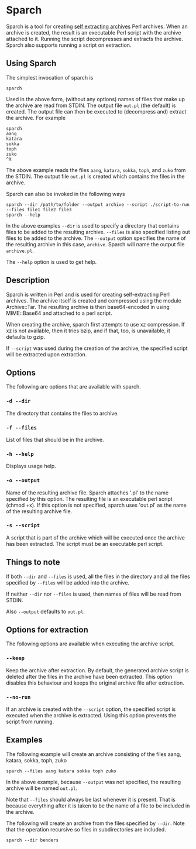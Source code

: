 # Sparch
Sparch is a tool for creating [self extracting archives](https://en.wikipedia.org/wiki/Self-extracting_archive) Perl archives. When an archive is created, the result is an executable Perl script with the archive attached to it. Running the script decompresses and extracts the archive. Sparch also supports running a script on extraction.

## Using Sparch
The simplest invocation of sparch is
```
sparch
```
Used in the above form, (without any options) names of files that make up the archive are read from STDIN. The output file `out.pl` (the default) is created. The output file can then be executed to (decompress and) extract the archive. For example
```
sparch
aang
katara
sokka
toph
zuko
^X
```
The above example reads the files `aang`, `katara`, `sokka`, `toph`, and `zuko` from the STDIN. The output file `out.pl` is created which contains the files in the archive.

Sparch can also be invoked in the following ways
```
sparch --dir /path/to/folder --output archive --script ./script-to-run --files file1 file2 file3
sparch --help
```
In the above examples `--dir` is used to specify a directory that contains files to be added to the resulting archive. `--files` is also specified listing out files to be added to the archive. The `--output` option specifies the name of the resulting archive in this case, `archive`. Sparch will name the output file `archive.pl`.

The `--help` option is used to get help.

## Description
Sparch is written in Perl and is used for creating self-extracting Perl archives. The archive itself is created and compressed using the module Archive::Tar. The resulting archive is then base64-encoded in using MIME::Base64 and attached to a perl script.

When creating the archive, sparch first attempts to use xz compression. If xz is not available, then it tries bzip, and if that, too, is unavailable, it defaults to gzip.

If `--script` was used during the creation of the archive, the specified script will be extracted upon extraction.

## Options
The following are options that are available with sparch.

### `-d --dir`
The directory that contains the files to archive.

### `-f --files`
List of files that should be in the archive.

### `-h --help`
Displays usage help.

### `-o --output`
Name of the resulting archive file. Sparch attaches '.pl' to the name specified by this option. The resulting file is an executable perl script (chmod +x). If this option is not specified, sparch uses 'out.pl' as the name of the resulting archive file.

### `-s --script`
A script that is part of the archive which will be executed once the archive has been extracted. The script must be an executable perl script.

## Things to note
If both `--dir` and `--files` is used, all the files in the directory and all the files specified by `--files` will be added into the archive.

If neither `--dir` nor `--files` is used, then names of files will be read from STDIN.

Also `--output` defaults to `out.pl`.

## Options for extraction
The following options are available when executing the archive script.

### `--keep`
Keep the archive after extraction. By default, the generated archive script is deleted after the files in the archive have been extracted. This option disables this behaviour and keeps the original archive file after extraction.

### `--no-run`
If an archive is created with the `--script` option, the specified script is executed when the archive is extracted. Using this option prevents the script from running.

## Examples
The following example will create an archive consisting of the files aang, katara, sokka, toph, zuko
```
sparch --files aang katara sokka toph zuko
```
In the above example, because `--output` was not specified, the resulting archive will be named `out.pl`.

Note that `--files` should always be last whenever it is present. That is because everything after it is taken to be the name of a file to be included in the archive.

The following will create an archive from the files specified by `--dir`. Note that the operation recursive so files in subdirectories are included.
```
sparch --dir benders
```